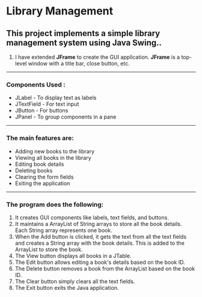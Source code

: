 # Library Management

## **This project implements a simple library management system using Java Swing..**

1. I have extended **JFrame** to create the GUI application. **JFrame** is a top-level window with a title bar, close button, etc.

---

### Components Used **:**

- JLabel - To display text as labels
- JTextField - For text input
- JButton - For buttons
- JPanel - To group components in a pane

---

### **The main features are:**

- Adding new books to the library
- Viewing all books in the library
- Editing book details
- Deleting books
- Clearing the form fields
- Exiting the application

---

### **The program does the following:**

1. It creates GUI components like labels, text fields, and buttons.
2. It maintains a ArrayList of String arrays to store all the book details. Each String array represents one book.
3. When the Add button is clicked, it gets the text from all the text fields and creates a String array with the book details. This is added to the ArrayList to store the book.
4. The View button displays all books in a JTable.
5. The Edit button allows editing a book's details based on the book ID.
6. The Delete button removes a book from the ArrayList based on the book ID.
7. The Clear button simply clears all the text fields.
8. The Exit button exits the Java application.